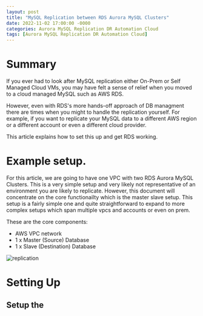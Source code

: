 ```yaml
---
layout: post
title: "MySQL Replication between RDS Aurora MySQL Clusters"
date: 2022-11-02 17:00:00 -0000
categories: Aurora MySQL Replication DR Automation Cloud
tags: [Aurora MySQL Replication DR Automation Cloud]
---
```


# Summary

If you ever had to look after MySQL replication either On-Prem or Self Managed Cloud VMs, you may have felt a sense of relief when you moved to a cloud managed MySQL such as AWS RDS.

However, even with RDS's more hands-off approach of DB managment there are times when you might to handle the replication yourself.  For example, if you want to replicate your MySQL data to a different AWS region or a different account or even a different cloud provider.

This article explains how to set this up and get RDS working.


# Example setup.

For this article, we are going to have one VPC with two RDS Aurora MySQL Clusters.  This is a very simple setup and very likely not representative of an environment you are likely to replicate. However, this document will concentrate on the core functionailty which is the master slave setup.  This setup is a fairly simple one and quite straightforward to expand to more complex setups which span multiple vpcs and accounts or even on prem.

These are the core components:

- AWS VPC network
- 1 x Master (Source) Database
- 1 x Slave (Destination) Database

![replication](../aurora-mysql-replication-between-clusters.png)

# Setting Up

## Setup the
